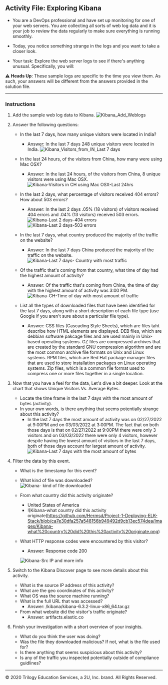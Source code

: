 ## Activity File: Exploring Kibana

* You are a DevOps professional and have set up monitoring for one of your web servers. You are collecting all sorts of web log data and it is your job to review the data regularly to make sure everything is running smoothly. 

* Today, you notice something strange in the logs and you want to take a closer look.

* Your task: Explore the web server logs to see if there's anything unusual. Specifically, you will:

:warning: **Heads Up**: These sample logs are specific to the time you view them. As such, your answers will be different from the answers provided in the solution file. 

---

### Instructions

1. Add the sample web log data to Kibana.
 ![Kibana_Add_Weblogs](https://github.com/Hermsd/Project-1-Deploying-ELK-Stack/blob/ca7e30dfa257a548156b949492d9cb13ec574dea/Images/Kibana_Add_Weblogs.png)
2. Answer the following questions:

    - In the last 7 days, how many unique visitors were located in India?
      - Answer: In the last 7 days 248 unique visitors were located in India. 
    ![Kibana_Visitors_from_IN_Last 7 days](https://github.com/Hermsd/Project-1-Deploying-ELK-Stack/blob/ca7e30dfa257a548156b949492d9cb13ec574dea/Images/Kibana_Visitors_from_IN_Last%207%20days.png)

    - In the last 24 hours, of the visitors from China, how many were using Mac OSX?
      - Answer: In the last 24 hours, of the visitors from China, 8 unique visitors were using Mac OSX.
      ![Kibana-Visitors in CH using Mac OSX-Last 24hrs](https://github.com/Hermsd/Project-1-Deploying-ELK-Stack/blob/ca7e30dfa257a548156b949492d9cb13ec574dea/Images/Kibana-Visitors%20in%20CH%20using%20Mac%20OSX-Last%2024hrs.png)

    - In the last 2 days, what percentage of visitors received 404 errors? How about 503 errors?
      - Answer: In the last 2 days .05% (18 visitors) of visitors received 404 errors and .04% (13 visitors) received 503 errors. 
      ![Kibana-Last 2 days-404 errors](https://github.com/Hermsd/Project-1-Deploying-ELK-Stack/blob/ca7e30dfa257a548156b949492d9cb13ec574dea/Images/Kibana-Last%202%20days-404%20errors.png)
      ![Kibana-Last 2 days-503 errors](https://github.com/Hermsd/Project-1-Deploying-ELK-Stack/blob/ca7e30dfa257a548156b949492d9cb13ec574dea/Images/Kibana-Last%202%20days-503%20errors.png)
    - In the last 7 days, what country produced the majority of the traffic on the website?
      - Answer: In the last 7 days China produced the majority of the traffic on the website.
      ![Kibana-Last 7 days- Country with most traffic](https://github.com/Hermsd/Project-1-Deploying-ELK-Stack/blob/ca7e30dfa257a548156b949492d9cb13ec574dea/Images/Kibana-Last%207%20days-%20Country%20with%20most%20traffic.png)
    - Of the traffic that's coming from that country, what time of day had the highest amount of activity?
      - Answer: Of the traffic that's coming from China, the time of day with the highest amount of activity was 3:00 PM. 
      ![Kibana-CH-Time of day with most amount of traffic](https://github.com/Hermsd/Project-1-Deploying-ELK-Stack/blob/ca7e30dfa257a548156b949492d9cb13ec574dea/Images/Kibana-CH-Time%20of%20day%20with%20most%20amount%20of%20traffic.png)   
    - List all the types of downloaded files that have been identified for the last 7 days, along with a short description of each file type (use Google if you aren't sure about a particular file type).
      - Answer: CSS files (Cascading Style Sheets), which are files taht describe how HTML elements are displayed. DEB files, which are debbian software pakcage files and are used mainly in Unix-based operating systems. GZ files are compressed archives that are created by the standard GNU compression algorithm and are the most common archive file formats on Unix and Linux systems. RPM files, which are Red Hat package manager files that are used to store installation packages on Linux operating systems. Zip files, which is a common file format used to compress one or more files together in a single location. 
3. Now that you have a feel for the data, Let's dive a bit deeper. Look at the chart that shows Unique Visitors Vs. Average Bytes.
     - Locate the time frame in the last 7 days with the most amount of bytes (activity).
     - In your own words, is there anything that seems potentially strange about this activity?
       - In the last 7 days the most amount of activity was on 02/27/2022 at 9:00PM and on 03/03/2022 at 3:00PM. The fact that on both those days is that on 02/27/2022 at 9:00PM there were only 3 visitors and on 03/03/2022 there were only 4 visitors, however despite having the lowest amount of visitors in the last 7 days, both of those days account for largest amount of activity.
       ![Kibana-Last 7 days with the most amount of bytes](https://github.com/Hermsd/Project-1-Deploying-ELK-Stack/blob/ca7e30dfa257a548156b949492d9cb13ec574dea/Images/Kibana-Last%207%20days%20with%20the%20most%20amount%20of%20bytes.png)

4. Filter the data by this event.
     - What is the timestamp for this event?
     
     - What kind of file was downloaded?
     ![Kibana- kind of file downloaded](https://github.com/Hermsd/Project-1-Deploying-ELK-Stack/blob/ca7e30dfa257a548156b949492d9cb13ec574dea/Images/Kibana-%20kind%20of%20file%20downloaded.png)
     
     - From what country did this activity originate?
       - United States of America
       - ![Kibana-what country did this activity originate(https://github.com/Hermsd/Project-1-Deploying-ELK-Stack/blob/ca7e30dfa257a548156b949492d9cb13ec574dea/Images/Kibana-what%20country%20did%20this%20activity%20originate.png)
     
     - What HTTP response codes were encountered by this visitor?
       - Answer: Response code 200
       
       ![Kibana-Src IP and more info](https://github.com/Hermsd/Project-1-Deploying-ELK-Stack/blob/ca7e30dfa257a548156b949492d9cb13ec574dea/Images/Kibana-Src%20IP%20and%20more%20info.png)

5. Switch to the Kibana Discover page to see more details about this activity.
     - What is the source IP address of this activity?
     - What are the geo coordinates of this activity?
     - What OS was the source machine running?
     - What is the full URL that was accessed?
       - Answer: /kibana/kibana-6.3.2-linux-x86_64.tar.gz
     - From what website did the visitor's traffic originate?
       - Answer: artifacts.elastic.co 

6. Finish your investigation with a short overview of your insights. 

     - What do you think the user was doing?
     - Was the file they downloaded malicious? If not, what is the file used for?
     - Is there anything that seems suspicious about this activity?
     - Is any of the traffic you inspected potentially outside of compliance guidlines?

---
© 2020 Trilogy Education Services, a 2U, Inc. brand. All Rights Reserved.  
